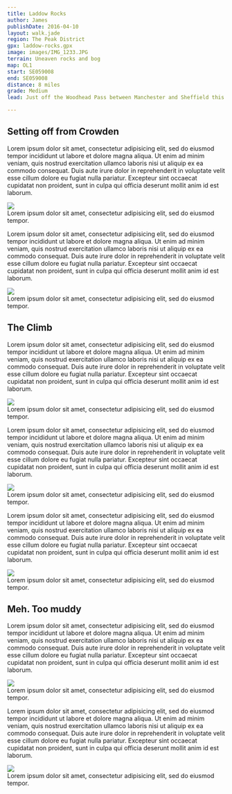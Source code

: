 ```yaml
---
title: Laddow Rocks
author: James
publishDate: 2016-04-10
layout: walk.jade
region: The Peak District
gpx: laddow-rocks.gpx
image: images/IMG_1233.JPG
terrain: Uneaven rocks and bog
map: OL1
start: SE059008
end: SE059008
distance: 8 miles
grade: Medium
lead: Just off the Woodhead Pass between Manchester and Sheffield this reasonably accessible walk takes you away from the busy roads into the northern edge of the Dark Peak.

---
```


## Setting off from Crowden
Lorem ipsum dolor sit amet, consectetur adipisicing elit, sed do eiusmod tempor incididunt ut labore et dolore magna aliqua. Ut enim ad minim veniam, quis nostrud exercitation ullamco laboris nisi ut aliquip ex ea commodo consequat. Duis aute irure dolor in reprehenderit in voluptate velit esse cillum dolore eu fugiat nulla pariatur. Excepteur sint occaecat cupidatat non proident, sunt in culpa qui officia deserunt mollit anim id est laborum.

<div class="article--image">
  <img src="images/IMG_1224.JPG" map-point ngr="SK067994" />
  <div class="image--description">
    <span> Lorem ipsum dolor sit amet, consectetur adipisicing elit, sed do eiusmod
    tempor.</span>
  </div>
</div>

Lorem ipsum dolor sit amet, consectetur adipisicing elit, sed do eiusmod tempor incididunt ut labore et dolore magna aliqua. Ut enim ad minim veniam, quis nostrud exercitation ullamco laboris nisi ut aliquip ex ea commodo consequat. Duis aute irure dolor in reprehenderit in voluptate velit esse cillum dolore eu fugiat nulla pariatur. Excepteur sint occaecat cupidatat non proident, sunt in culpa qui officia deserunt mollit anim id est laborum.

<div class="article--image">
  <img src="images/IMG_1227.JPG"  map-point ngr="SE059008" />
  <div class="image--description">
    <span> Lorem ipsum dolor sit amet, consectetur adipisicing elit, sed do eiusmod
    tempor.</span>
  </div>
</div>

## The Climb
Lorem ipsum dolor sit amet, consectetur adipisicing elit, sed do eiusmod tempor incididunt ut labore et dolore magna aliqua. Ut enim ad minim veniam, quis nostrud exercitation ullamco laboris nisi ut aliquip ex ea commodo consequat. Duis aute irure dolor in reprehenderit in voluptate velit esse cillum dolore eu fugiat nulla pariatur. Excepteur sint occaecat cupidatat non proident, sunt in culpa qui officia deserunt mollit anim id est laborum.

<div class="article--image">
  <img src="images/IMG_1229.JPG"  map-point ngr="SE057011"/>
  <div class="image--description">
    <span> Lorem ipsum dolor sit amet, consectetur adipisicing elit, sed do eiusmod
    tempor.</span>
  </div>
</div>

Lorem ipsum dolor sit amet, consectetur adipisicing elit, sed do eiusmod tempor incididunt ut labore et dolore magna aliqua. Ut enim ad minim veniam, quis nostrud exercitation ullamco laboris nisi ut aliquip ex ea commodo consequat. Duis aute irure dolor in reprehenderit in voluptate velit esse cillum dolore eu fugiat nulla pariatur. Excepteur sint occaecat cupidatat non proident, sunt in culpa qui officia deserunt mollit anim id est laborum.

<div class="article--image">
  <img src="images/IMG_1231.JPG"  map-point ngr="SE056012"/>
  <div class="image--description">
    <span> Lorem ipsum dolor sit amet, consectetur adipisicing elit, sed do eiusmod
    tempor.</span>
  </div>
</div>

Lorem ipsum dolor sit amet, consectetur adipisicing elit, sed do eiusmod tempor incididunt ut labore et dolore magna aliqua. Ut enim ad minim veniam, quis nostrud exercitation ullamco laboris nisi ut aliquip ex ea commodo consequat. Duis aute irure dolor in reprehenderit in voluptate velit esse cillum dolore eu fugiat nulla pariatur. Excepteur sint occaecat cupidatat non proident, sunt in culpa qui officia deserunt mollit anim id est laborum.

<div class="article--image">
  <img src="images/IMG_1233.JPG"  map-point ngr="SE057015"/>
  <div class="image--description">
    <span> Lorem ipsum dolor sit amet, consectetur adipisicing elit, sed do eiusmod
    tempor.</span>
  </div>
</div>

## Meh. Too muddy
Lorem ipsum dolor sit amet, consectetur adipisicing elit, sed do eiusmod tempor incididunt ut labore et dolore magna aliqua. Ut enim ad minim veniam, quis nostrud exercitation ullamco laboris nisi ut aliquip ex ea commodo consequat. Duis aute irure dolor in reprehenderit in voluptate velit esse cillum dolore eu fugiat nulla pariatur. Excepteur sint occaecat cupidatat non proident, sunt in culpa qui officia deserunt mollit anim id est laborum.

<div class="article--image">
  <img src="images/IMG_1234.JPG"  map-point ngr="SE060021"/>
  <div class="image--description">
    <span> Lorem ipsum dolor sit amet, consectetur adipisicing elit, sed do eiusmod
    tempor.</span>
  </div>
</div>

Lorem ipsum dolor sit amet, consectetur adipisicing elit, sed do eiusmod tempor incididunt ut labore et dolore magna aliqua. Ut enim ad minim veniam, quis nostrud exercitation ullamco laboris nisi ut aliquip ex ea commodo consequat. Duis aute irure dolor in reprehenderit in voluptate velit esse cillum dolore eu fugiat nulla pariatur. Excepteur sint occaecat cupidatat non proident, sunt in culpa qui officia deserunt mollit anim id est laborum.

<div class="article--image">
  <img src="images/IMG_1238.JPG"  map-point ngr="SK069997"/>
  <div class="image--description">
    <span> Lorem ipsum dolor sit amet, consectetur adipisicing elit, sed do eiusmod
    tempor.</span>
  </div>
</div>
